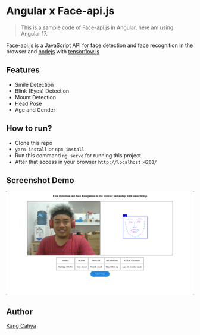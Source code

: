 # Angular x Face-api.js
> This is a sample code of Face-api.js in Angular, here am using Angular 17.

[Face-api.js](https://github.com/justadudewhohacks/face-api.js) is a JavaScript API for face detection and face recognition in the browser and [nodejs](https://github.com/nodejs/node) with [tensorflow.js](https://github.com/tensorflow/tfjs)

## Features
- Smile Detection
- Blink (Eyes) Detection
- Mount Detection
- Head Pose
- Age and Gender

## How to run?
- Clone this repo
- ```yarn install``` or ```npm install```
- Run this command ```ng serve``` for running this project
- After that access in your browser ```http://localhost:4200/```

## Screenshot Demo
![screenshot demo](https://raw.githubusercontent.com/dyazincahya-blog/angular-face-api/refs/heads/main/screenshot-demo.png)

## Author
[Kang Cahya](https://www.kang-cahya.com)
